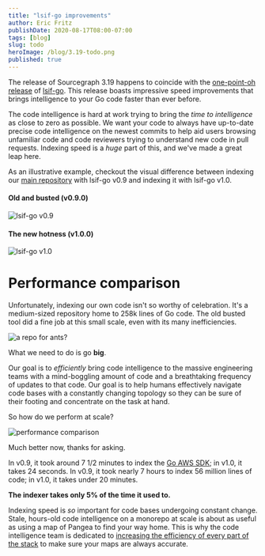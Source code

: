 ```yaml
---
title: "lsif-go improvements"
author: Eric Fritz
publishDate: 2020-08-17T08:00-07:00
tags: [blog]
slug: todo
heroImage: /blog/3.19-todo.png
published: true
---
```


The release of Sourcegraph 3.19 happens to coincide with the [one-point-oh release](https://github.com/sourcegraph/lsif-go/releases/tag/v1.0.0) of [lsif-go](https://github.com/sourcegraph/lsif-go). This release boasts impressive speed improvements that brings intelligence to your Go code faster than ever before.

The code intelligence is hard at work trying to bring the _time to intelligence_ as close to zero as possible. We want your code to always have up-to-date precise code intelligence on the newest commits to help aid users browsing unfamiliar code and code reviewers trying to understand new code in pull requests. Indexing speed is a _huge_ part of this, and we've made a great leap here.

As an illustrative example, checkout the visual difference between indexing our [main repository](https://github.com/sourcegraph/sourcegraph) with lsif-go v0.9 and indexing it with lsif-go v1.0.

#### Old and busted (v0.9.0)

![lsif-go v0.9](https://storage.googleapis.com/sourcegraph-assets/blog/3.19/lsif-go-ss-0.9.gif)

#### The new hotness (v1.0.0)

![lsif-go v1.0](https://storage.googleapis.com/sourcegraph-assets/blog/3.19/lsif-go-ss-1.0.gif)

# Performance comparison

Unfortunately, indexing our own code isn't so worthy of celebration. It's a medium-sized repository home to 258k lines of Go code. The old busted tool did a fine job at this small scale, even with its many inefficiencies.

![a repo for ants?](https://i.imgflip.com/4bs5q7.jpg)

What we need to do is go **big**.

Our goal is to _efficiently_ bring code intelligence to the massive engineering teams with a mind-boggling amount of code and a breathtaking frequency of updates to that code. Our goal is to help humans effectively navigate code bases with a constantly changing topology so they can be sure of their footing and concentrate on the task at hand.

So how do we perform at scale?

<div class="no-shadow">
  <img src="https://storage.googleapis.com/sourcegraph-assets/blog/3.19/lsif-go-perf-3.png" alt="performance comparison">
</div>

Much better now, thanks for asking.

In v0.9, it took around 7 1/2 minutes to index the [Go AWS SDK](https://sourcegraph.com/github.com/aws/aws-sdk-go); in v1.0, it takes 24 seconds. In v0.9, it took nearly 7 hours to index 56 million lines of code; in v1.0, it takes under 20 minutes.

**The indexer takes only 5% of the time it used to.**

Indexing speed is _so_ important for code bases undergoing constant change. Stale, hours-old code intelligence on a monorepo at scale is about as useful as using a map of Pangea to find your way home. This is why the code intelligence team is dedicated to [increasing the efficiency of every part of the stack](https://about.sourcegraph.com/blog/optimizing-a-code-intel-backend) to make sure your maps are always accurate.

<style>
  .blog-post__body img { margin: 0; }
  .blog-post__body .no-shadow img { box-shadow: none; }
</style>
